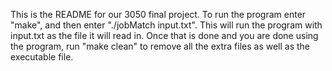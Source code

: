This is the README for our 3050 final project.  To run the program enter "make", and then enter "./jobMatch input.txt".  This will run the program with input.txt as the file it will read in.  Once that is done and you are done using the program, run "make clean" to remove all the extra files as well as the executable file.

